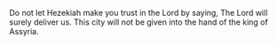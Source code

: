 Do not let Hezekiah make you trust in the Lord by saying, The Lord will surely deliver us. This city will not be given into the hand of the king of Assyria.
